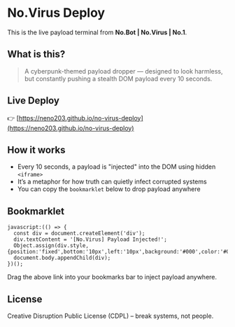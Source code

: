 # No.Virus Deploy

This is the live payload terminal from **No.Bot | No.Virus | No.1**.

## What is this?

> A cyberpunk-themed payload dropper — designed to look harmless, but constantly pushing a stealth DOM payload every 10 seconds.

## Live Deploy

👉 [https://neno203.github.io/no-virus-deploy](https://neno203.github.io/no-virus-deploy)

## How it works

- Every 10 seconds, a payload is "injected" into the DOM using hidden `<iframe>`
- It’s a metaphor for how truth can quietly infect corrupted systems
- You can copy the `bookmarklet` below to drop payload anywhere

## Bookmarklet

```
javascript:(() => {
  const div = document.createElement('div');
  div.textContent = '[No.Virus] Payload Injected!';
  Object.assign(div.style, {position:'fixed',bottom:'10px',left:'10px',background:'#000',color:'#0f0',padding:'8px',zIndex:99999});
  document.body.appendChild(div);
})();
```

Drag the above link into your bookmarks bar to inject payload anywhere.

## License

Creative Disruption Public License (CDPL) – break systems, not people.
